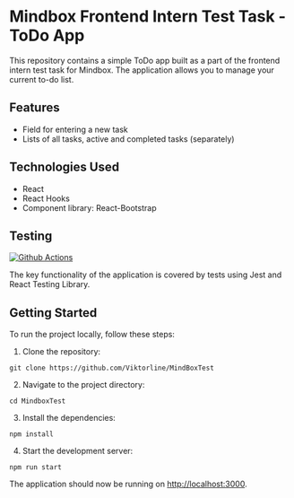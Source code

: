 # Mindbox Frontend Intern Test Task - ToDo App

This repository contains a simple ToDo app built as a part of the frontend intern test task for Mindbox. The application allows you to manage your current to-do list.

## Features

- Field for entering a new task
- Lists of all tasks, active and completed tasks (separately)

## Technologies Used

- React
- React Hooks
- Component library: React-Bootstrap

## Testing

[![Github Actions](https://github.com/Viktorline/MindboxTest/actions/workflows/main.yml/badge.svg)](https://github.com/Viktorline/MindboxTest/actions/workflows/main.yml/badge.svg)

The key functionality of the application is covered by tests using Jest and React Testing Library.

## Getting Started

To run the project locally, follow these steps:

1. Clone the repository:

```
git clone https://github.com/Viktorline/MindBoxTest
```

2. Navigate to the project directory:

```
cd MindboxTest
```

3. Install the dependencies:

```
npm install
```

4. Start the development server:

```
npm run start
```

The application should now be running on [http://localhost:3000](http://localhost:3000).
